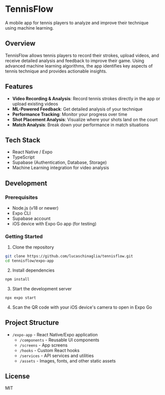 # TennisFlow

A mobile app for tennis players to analyze and improve their technique using machine learning.

## Overview

TennisFlow allows tennis players to record their strokes, upload videos, and receive detailed analysis and feedback to improve their game. Using advanced machine learning algorithms, the app identifies key aspects of tennis technique and provides actionable insights.

## Features

- **Video Recording & Analysis**: Record tennis strokes directly in the app or upload existing videos
- **ML-Powered Feedback**: Get detailed analysis of your technique
- **Performance Tracking**: Monitor your progress over time
- **Shot Placement Analysis**: Visualize where your shots land on the court
- **Match Analysis**: Break down your performance in match situations

## Tech Stack

- React Native / Expo
- TypeScript
- Supabase (Authentication, Database, Storage)
- Machine Learning integration for video analysis

## Development

### Prerequisites

- Node.js (v18 or newer)
- Expo CLI
- Supabase account
- iOS device with Expo Go app (for testing)

### Getting Started

1. Clone the repository
```bash
git clone https://github.com/lucaschinaglia/tennisflow.git
cd tennisflow/expo-app
```

2. Install dependencies
```bash
npm install
```

3. Start the development server
```bash
npx expo start
```

4. Scan the QR code with your iOS device's camera to open in Expo Go

## Project Structure

- `/expo-app` - React Native/Expo application
  - `/components` - Reusable UI components
  - `/screens` - App screens
  - `/hooks` - Custom React hooks
  - `/services` - API services and utilities
  - `/assets` - Images, fonts, and other static assets

## License

MIT